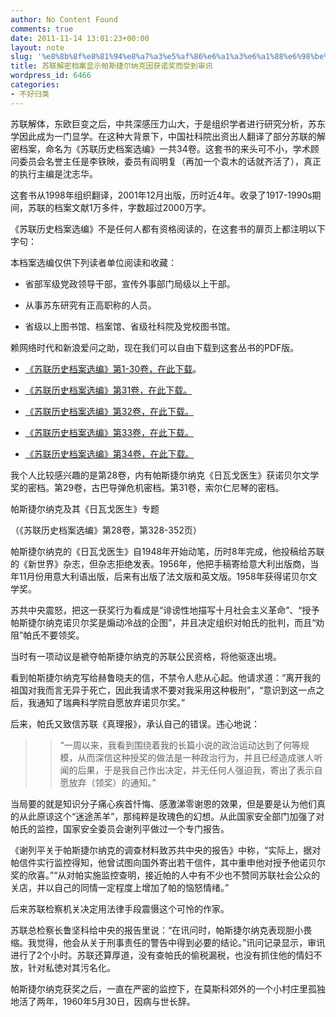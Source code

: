 ```yaml
---
author: No Content Found
comments: true
date: 2011-11-14 13:01:23+00:00
layout: note
slug: '%e8%8b%8f%e8%81%94%e8%a7%a3%e5%af%86%e6%a1%a3%e6%a1%88%e6%98%be%e7%a4%ba%e5%b8%95%e6%96%af%e6%8d%b7%e5%b0%94%e7%ba%b3%e5%85%8b%e5%9b%a0%e8%8e%b7%e8%af%ba%e5%a5%96%e8%80%8c%e5%8f%97%e5%88%b0%e5%ae%a1'
title: 苏联解密档案显示帕斯捷尔纳克因获诺奖而受到审讯
wordpress_id: 6466
categories:
- 不好归类
---
```


苏联解体，东欧巨变之后，中共深感压力山大，于是组织学者进行研究分析，苏东学因此成为一门显学。在这种大背景下，中国社科院出资出人翻译了部分苏联的解密档案，命名为《苏联历史档案选编》一共34卷。这套书的来头可不小，学术顾问委员会名誉主任是李铁映，委员有阎明复（再加一个袁木的话就齐活了），真正的执行主编是沈志华。





这套书从1998年组织翻译，2001年12月出版，历时近4年。收录了1917-1990s期间，苏联的档案文献1万多件，字数超过2000万字。





《苏联历史档案选编》不是任何人都有资格阅读的，在这套书的扉页上都注明以下字句：





本档案选编仅供下列读者单位阅读和收藏：





  * 省部军级党政领导干部，宣传外事部门局级以上干部。


  * 从事苏东研究有正高职称的人员。


  * 省级以上图书馆、档案馆、省级社科院及党校图书馆。



赖网络时代和新浪爱问之助，现在我们可以自由下载到这套丛书的PDF版。





  * [《苏联历史档案选编》第1-30卷，在此下载](http://iask.sina.com.cn/u/1649590340/ish?folderid=386128&page=1)。


  * [《苏联历史档案选编》第31卷，在此下载。](http://ishare.iask.sina.com.cn/f/7014698.html)


  * [《苏联历史档案选编》第32卷，在此下载。](http://ishare.iask.sina.com.cn/f/19891355.html)


  * [《苏联历史档案选编》第33卷，在此下载。](http://ishare.iask.sina.com.cn/f/9017355.html)


  * [《苏联历史档案选编》第34卷，在此下载。](http://ishare.iask.sina.com.cn/f/13805799.html)



我个人比较感兴趣的是第28卷，内有帕斯捷尔纳克《日瓦戈医生》获诺贝尔文学奖的密档。第29卷，古巴导弹危机密档。第31卷，索尔仁尼琴的密档。





帕斯捷尔纳克及其《日瓦戈医生》专题





（《苏联历史档案选编》第28卷，第328-352页）





帕斯捷尔纳克的《日瓦戈医生》自1948年开始动笔，历时8年完成，他投稿给苏联的《新世界》杂志，但杂志拒绝发表。1956年，他把手稿寄给意大利出版商，当年11月份用意大利语出版，后来有出版了法文版和英文版。1958年获得诺贝尔文学奖。





苏共中央震怒，把这一获奖行为看成是“诽谤性地描写十月社会主义革命”、“授予帕斯捷尔纳克诺贝尔奖是煽动冷战的企图”，并且决定组织对帕氏的批判，而且“劝阻”帕氏不要领奖。





当时有一项动议是褫夺帕斯捷尔纳克的苏联公民资格，将他驱逐出境。





看到帕斯捷尔纳克写给赫鲁晓夫的信，不禁令人悲从心起。他请求道：“离开我的祖国对我而言无异于死亡，因此我请求不要对我采用这种极刑”，“意识到这一点之后，我通知了瑞典科学院自愿放弃诺贝尔奖。”





后来，帕氏又致信苏联《真理报》，承认自己的错误。违心地说：





<blockquote>
  
> 
> “一周以来，我看到围绕着我的长篇小说的政治运动达到了何等规模，从而深信这种授奖的做法是一种政治行为，并且已经造成骇人听闻的后果，于是我自己作出决定，并无任何人强迫我，寄出了表示自愿放弃（领奖）的通知。”
> 
> 
</blockquote>





当局要的就是知识分子痛心疾首忏悔、感激涕零谢恩的效果，但是要是认为他们真的从此原谅这个“迷途羔羊”，那纯粹是玫瑰色的幻想。从此国家安全部门加强了对帕氏的监控，国家安全委员会谢列平做过一个专门报告。





《谢列平关于帕斯捷尔纳克的调查材料致苏共中央的报告》中称，“实际上，据对帕信件实行监控得知，他曾试图向国外寄出若干信件，其中重申他对授予他诺贝尔奖的欣喜。”“从对帕实施监控查明，接近帕的人中有不少也不赞同苏联社会公众的关店，并以自己的同情一定程度上增加了帕的恼怒情绪。”





后来苏联检察机关决定用法律手段震慑这个可怜的作家。





苏联总检察长鲁坚科给中央的报告里说：“在讯问时，帕斯捷尔纳克表现胆小畏缩。我觉得，他会从关于刑事责任的警告中得到必要的结论。”讯问记录显示，审讯进行了2个小时。苏联还算厚道，没有查帕氏的偷税漏税，也没有抓住他的情妇不放，针对私徳对其污名化。





帕斯捷尔纳克获奖之后，一直在严密的监控下，在莫斯科郊外的一个小村庄里孤独地活了两年，1960年5月30日，因病与世长辞。
